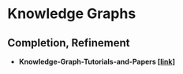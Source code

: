 # Knowledge Graphs

## Completion, Refinement
* __Knowledge-Graph-Tutorials-and-Papers [[link]](https://github.com/heathersherry/Knowledge-Graph-Tutorials-and-Papers)__
